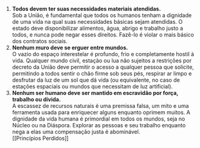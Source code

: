 1. **Todos devem ter suas necessidades materiais atendidas.**
\
	Sob a União, é fundamental que todos os humanos tenham a dignidade de uma vida na qual suas necessidades básicas sejam atendidas. O estado deve disponibilizar alimentos, água, abrigo e trabalho justo a todos, e nunca pode negar esses direitos. Fazê-lo é violar o mais básico dos contratos sociais.
	<br>
2. **Nenhum muro deve se erguer entre mundos.**
\
	O vazio do espaço interestelar é profundo, frio e completamente hostil à vida. Qualquer mundo civil, estação ou lua não sujeitos a restrições por decreto da União deve permitir o acesso a qualquer pessoa que solicite, permitindo a todos sentir o chão firme sob seus pés, respirar ar limpo e desfrutar da luz de um sol que dá vida (ou equivalente, no caso de estações espaciais ou mundos que necessitam de luz artificial).
	<Br>
3. **Nenhum ser humano deve ser mantido em escravidão por força, trabalho ou dívida.**
\
	A escassez de recursos naturais é uma premissa falsa, um mito e uma ferramenta usada para enriquecer alguns enquanto oprimem muitos. A dignidade da vida humana é primordial em todos os mundos, seja no Núcleo ou na Diáspora. Explorar as pessoas e seu trabalho enquanto nega a elas uma compensação justa é abominável.
	<br>
[[Princípios Perdidos]]